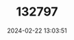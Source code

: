 ---
title: "132797"
category: "Mycteroperca posteli"
draft: false
date: 2024-02-22 13:03:51
languages:
  English: ["Striped-fin Grouper", "Striped Fin Rockcod"]
  Portuguese: ["Garoupa Tigre"]
  Spanish; Castilian: ["Mero Aleta Listada"]
  French: ["Merou Aile Zebree"]
---